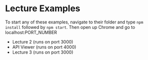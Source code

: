 Lecture Examples
================

To start any of these examples, navigate to their folder and type `npm install` followed by `npm start`. Then open up Chrome and go to localhost:PORT_NUMBER

 - Lecture 2 (runs on port 3000)
 - API Viewer (runs on port 4000)
 - Lecture 3 (runs on port 3000)
